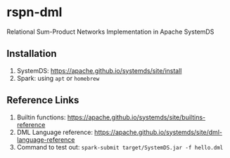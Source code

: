 # rspn-dml
Relational Sum-Product Networks Implementation in Apache SystemDS

## Installation
1. SystemDS: https://apache.github.io/systemds/site/install
2. Spark: using `apt` or `homebrew`

## Reference Links
1. Builtin functions: https://apache.github.io/systemds/site/builtins-reference
2. DML Language reference: https://apache.github.io/systemds/site/dml-language-reference
3. Command to test out: `spark-submit target/SystemDS.jar -f hello.dml`
